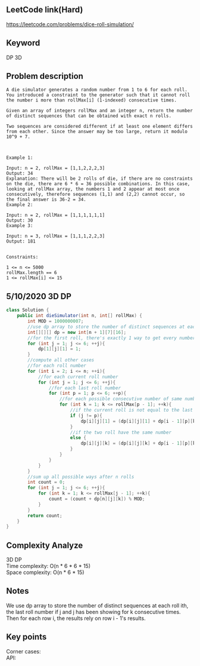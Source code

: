 ## LeetCode link(Hard)
https://leetcode.com/problems/dice-roll-simulation/

## Keyword
DP 3D

## Problem description
```
A die simulator generates a random number from 1 to 6 for each roll. You introduced a constraint to the generator such that it cannot roll the number i more than rollMax[i] (1-indexed) consecutive times. 

Given an array of integers rollMax and an integer n, return the number of distinct sequences that can be obtained with exact n rolls.

Two sequences are considered different if at least one element differs from each other. Since the answer may be too large, return it modulo 10^9 + 7.

 

Example 1:

Input: n = 2, rollMax = [1,1,2,2,2,3]
Output: 34
Explanation: There will be 2 rolls of die, if there are no constraints on the die, there are 6 * 6 = 36 possible combinations. In this case, looking at rollMax array, the numbers 1 and 2 appear at most once consecutively, therefore sequences (1,1) and (2,2) cannot occur, so the final answer is 36-2 = 34.
Example 2:

Input: n = 2, rollMax = [1,1,1,1,1,1]
Output: 30
Example 3:

Input: n = 3, rollMax = [1,1,1,2,2,3]
Output: 181
 

Constraints:

1 <= n <= 5000
rollMax.length == 6
1 <= rollMax[i] <= 15
```


## 5/10/2020 3D DP

```java
class Solution {
    public int dieSimulator(int n, int[] rollMax) {
        int MOD = 1000000007;
        //use dp array to store the number of distinct sequences at each roll ith, the last roll number if j and j has been showing for k consecutive times
        int[][][] dp = new int[n + 1][7][16];
        //for the first roll, there's exactly 1 way to get every number at dp[1][*][1];
        for (int j = 1; j <= 6; ++j){
            dp[1][j][1] = 1;
        }
        //compute all other cases
        //for each roll number
        for (int i = 2; i <= n; ++i){
            //for each current roll number
            for (int j = 1; j <= 6; ++j){
                //for each last roll number
                for (int p = 1; p <= 6; ++p){
                    //for each possible consecutive number of same number
                    for (int k = 1; k <= rollMax[p - 1]; ++k){
                        //if the current roll is not equal to the last roll
                        if (j != p){
                            dp[i][j][1] = (dp[i][j][1] + dp[i - 1][p][k]) % MOD;
                        }
                        //if the two roll have the same number
                        else {
                            dp[i][j][k] = (dp[i][j][k] + dp[i - 1][p][k - 1]) % MOD;
                        }
                    }
                }
            }
        }
        //sum up all possible ways after n rolls
        int count = 0;
        for (int j = 1; j <= 6; ++j){
            for (int k = 1; k <= rollMax[j - 1]; ++k){
                count = (count + dp[n][j][k]) % MOD;
            }
        }
        return count;
    }
}
```

## Complexity Analyze
3D DP\
Time complexity: O(n * 6 * 6 * 15)\
Space complexity: O(n * 6 * 15)

## Notes
We use dp array to store the number of distinct sequences at each roll ith, the last roll number if j and j has been showing for k consecutive times. Then for each row i, the results rely on row i - 1's results. 

## Key points
Corner cases: \
API: